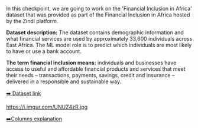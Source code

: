 In this checkpoint, we are going to work on the 'Financial Inclusion in Africa' dataset that was provided as part of the Financial Inclusion in Africa hosted by the Zindi platform.

**Dataset description:** The dataset contains demographic information and what financial services are used by approximately 33,600 individuals across East Africa. The ML model role is to predict which individuals are most likely to have or use a bank account.

**The term financial inclusion means:**  individuals and businesses have access to useful and affordable financial products and services that meet their needs – transactions, payments, savings, credit and insurance – delivered in a responsible and sustainable way.

[➡️ Dataset link](https://drive.google.com/file/d/1FrFTfUln67599LTm2uMTSqM8DjqpAaKL/view?usp=sharing)

https://i.imgur.com/UNUZ4zR.jpg

[➡️Columns explanation](https://drive.google.com/file/d/1jrnrNiJDtff4IIz6lFDwerDhaBKPQwQx/view?usp=sharing)

